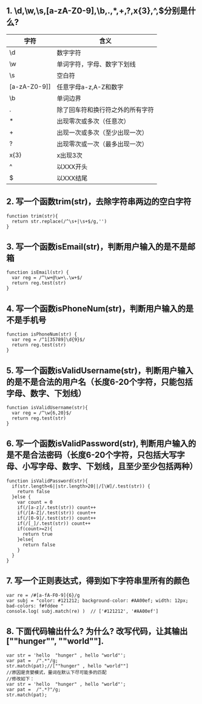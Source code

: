 ## 1.  \d,\w,\s,[a-zA-Z0-9],\b,.,*,+,?,x{3},^,$分别是什么?

字符 | 含义
---|---
\d | 数字字符
\w | 单词字符，字母、数字下划线
\s | 空白符
[a-zA-Z0-9]] | 任意字母a-z,A-Z和数字
\b | 单词边界
. | 除了回车符和换行符之外的所有字符
* | 出现零次或多次（任意次）
+ | 出现一次或多次（至少出现一次）
? | 出现零次或一次（最多出现一次）
x{3} | x出现3次
^ | 以XXX开头
$ | 以XXX结尾

## 2. 写一个函数trim(str)，去除字符串两边的空白字符
```
function trim(str){
  return str.replace(/^\s+|\s+$/g,'')
}
```

## 3. 写一个函数isEmail(str)，判断用户输入的是不是邮箱
```
function isEmail(str) {
  var reg = /^\w+@\w+\.\w+$/
  return reg.test(str)
}
```

## 4. 写一个函数isPhoneNum(str)，判断用户输入的是不是手机号
```
function isPhoneNum(str) {
  var reg = /^1[35789]\d{9}$/
  return reg.test(str) 
}
```
## 5.  写一个函数isValidUsername(str)，判断用户输入的是不是合法的用户名（长度6-20个字符，只能包括字母、数字、下划线）
```
function isValidUsername(str){
  var reg = /^\w{6,20}$/
  return reg.test(str)
}
```

## 6. 写一个函数isValidPassword(str), 判断用户输入的是不是合法密码（长度6-20个字符，只包括大写字母、小写字母、数字、下划线，且至少至少包括两种）
```
function isValidPassword(str){
  if(str.length<6||str.length>20||/[\W]/.test(str)) {
    return false
  }else {
    var count = 0
    if(/[a-z]/.test(str)) count++
    if(/[A-Z]/.test(str)) count++
    if(/[0-9]/.test(str)) count++
    if(/[_]/.test(str)) count++
    if(count>=2){
      return true
    }else{
      return false
    }
  }
}
```
## 7. 写一个正则表达式，得到如下字符串里所有的颜色
```
var re = /#[a-fA-F0-9]{6}/g
var subj = "color: #121212; background-color: #AA00ef; width: 12px; bad-colors: f#fddee "
console.log( subj.match(re) )  // ['#121212', '#AA00ef']
```

## 8. 下面代码输出什么? 为什么? 改写代码，让其输出[""hunger"", ""world""].
```
var str = 'hello  "hunger" , hello "world"';
var pat =  /".*"/g; 
str.match(pat);//[""hunger" , hello "world""]
//原因是贪婪模式，量词在默认下尽可能多的匹配
//修改如下：
var str = 'hello  "hunger" , hello "world"';
var pat =  /".*?"/g;
str.match(pat);
```